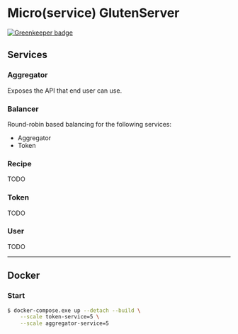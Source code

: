# Micro(service) GlutenServer

[![Greenkeeper badge](https://badges.greenkeeper.io/DESQOL/MicroGlutenServer.svg)](https://greenkeeper.io/)

## Services

### Aggregator
Exposes the API that end user can use.

### Balancer
Round-robin based balancing for the following services:
- Aggregator
- Token

### Recipe
TODO

### Token
TODO

### User
TODO

----

## Docker

### Start
```bash
$ docker-compose.exe up --detach --build \
    --scale token-service=5 \
    --scale aggregator-service=5
```
